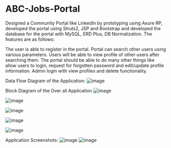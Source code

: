 # ABC-Jobs-Portal
Designed a Community Portal like LinkedIn by prototyping using Axure RP, developed the portal using Struts2, JSP and Bootstrap and developed the database for the portal with MySQL, ERD Plus, DB Normalization.
The features are as follows:

The user is able to register in the portal.
Portal can search other users using various parameters.
Users will be able to view profile of other users after searching them.
The portal should be able to do many other things like allow users to login, request for forgotten password and edit/update profile information.
Admin login with view profiles and delete functionality.

Data Flow Diagram of the Application:
![image](https://user-images.githubusercontent.com/54499269/134461445-04ab0d72-81f0-49a4-8fc4-af42c85ae230.png)

Block Diagram of the Over all Application
![image](https://user-images.githubusercontent.com/54499269/134461502-e6c8d23b-e803-4043-91f7-4d6a68e6ea52.png)

![image](https://user-images.githubusercontent.com/54499269/134461572-26351ea6-8c16-4846-b60e-8b73f37b0807.png)

![image](https://user-images.githubusercontent.com/54499269/134461684-cde51426-955f-493d-91c7-a263c87929a8.png)

![image](https://user-images.githubusercontent.com/54499269/134461761-35a35d00-561f-43fe-925f-0b6780ef179f.png)

![image](https://user-images.githubusercontent.com/54499269/134461845-fb4961f1-7208-4039-8e06-7def1febfcea.png)

Application Screenshots:
![image](https://user-images.githubusercontent.com/54499269/134461930-1c1c0426-df9b-44f2-a947-973efee253b4.png)
![image](https://user-images.githubusercontent.com/54499269/134461976-33e095cf-f52d-4455-961b-2964fdf58931.png)


